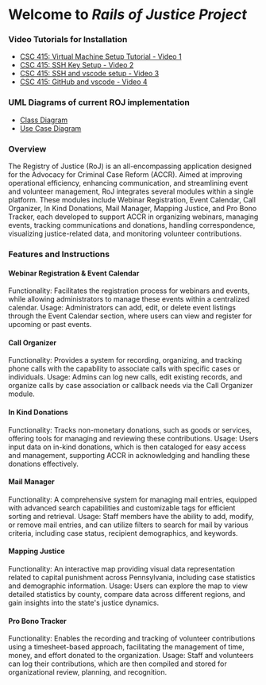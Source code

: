 # Welcome to _Rails of Justice Project_



### Video Tutorials for Installation
* [CSC 415: Virtual Machine Setup Tutorial - Video 1](https://youtu.be/IMb4cCGBQFA)
* [CSC 415: SSH Key Setup - Video 2](https://youtu.be/fbyiFgUZDMs)
* [CSC 415: SSH and vscode setup - Video 3](https://youtu.be/BTOIt7wjJxA)
* [CSC 415: GitHub and vscode - Video 4](https://youtu.be/-1C81UCUtIM)


### UML Diagrams of current ROJ implementation

* [Class Diagram](https://github.com/TCNJ-SE/RoJ-Spr2024/blob/main/docs/class-diagram.md)
* [Use Case Diagram](https://github.com/TCNJ-SE/RoJ-Spr23/blob/main/docs/uml-diagrams/Rails%20of%20Justice%20-%20Use%20Case%20Diagram.png)

### Overview
The Registry of Justice (RoJ) is an all-encompassing application designed for the Advocacy for Criminal Case Reform (ACCR). Aimed at improving operational efficiency, enhancing communication, and streamlining event and volunteer management, RoJ integrates several modules within a single platform. These modules include Webinar Registration, Event Calendar, Call Organizer, In Kind Donations, Mail Manager, Mapping Justice, and Pro Bono Tracker, each developed to support ACCR in organizing webinars, managing events, tracking communications and donations, handling correspondence, visualizing justice-related data, and monitoring volunteer contributions.

### Features and Instructions
#### Webinar Registration & Event Calendar
Functionality: Facilitates the registration process for webinars and events, while allowing administrators to manage these events within a centralized calendar.
Usage: Administrators can add, edit, or delete event listings through the Event Calendar section, where users can view and register for upcoming or past events.

#### Call Organizer
Functionality: Provides a system for recording, organizing, and tracking phone calls with the capability to associate calls with specific cases or individuals.
Usage: Admins can log new calls, edit existing records, and organize calls by case association or callback needs via the Call Organizer module.

#### In Kind Donations
Functionality: Tracks non-monetary donations, such as goods or services, offering tools for managing and reviewing these contributions.
Usage: Users input data on in-kind donations, which is then cataloged for easy access and management, supporting ACCR in acknowledging and handling these donations effectively.

#### Mail Manager
Functionality: A comprehensive system for managing mail entries, equipped with advanced search capabilities and customizable tags for efficient sorting and retrieval.
Usage: Staff members have the ability to add, modify, or remove mail entries, and can utilize filters to search for mail by various criteria, including case status, recipient demographics, and keywords.

#### Mapping Justice
Functionality: An interactive map providing visual data representation related to capital punishment across Pennsylvania, including case statistics and demographic information.
Usage: Users can explore the map to view detailed statistics by county, compare data across different regions, and gain insights into the state's justice dynamics.

#### Pro Bono Tracker
Functionality: Enables the recording and tracking of volunteer contributions using a timesheet-based approach, facilitating the management of time, money, and effort donated to the organization.
Usage: Staff and volunteers can log their contributions, which are then compiled and stored for organizational review, planning, and recognition.


